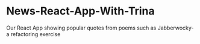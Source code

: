 # News-React-App-With-Trina
Our React App showing popular quotes from poems such as Jabberwocky- a refactoring exercise
